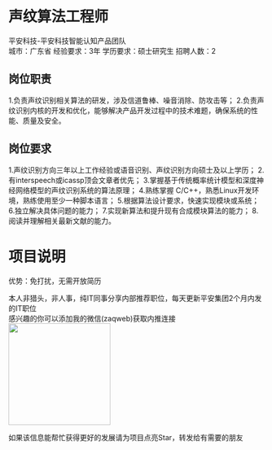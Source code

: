 # 声纹算法工程师
平安科技-平安科技智能认知产品团队  
城市：广东省 经验要求：3年 学历要求：硕士研究生  招聘人数：2

## 岗位职责
1.负责声纹识别相关算法的研发，涉及信道鲁棒、噪音消除、防攻击等； 
   2.负责声纹识别内核的开发和优化，能够解决产品开发过程中的技术难题，确保系统的性能、质量及安全。

## 岗位要求
1.声纹识别方向三年以上工作经验或语音识别、声纹识别方向硕士及以上学历； 
   2.有interspeech或icassp顶会文章者优先； 
   3.掌握基于传统概率统计模型和深度神经网络模型的声纹识别系统的算法原理；
   4.熟练掌握 C/C++，熟悉Linux开发环境，熟练使用至少一种脚本语言；
   5.根据算法设计要求，快速实现模块或系统；
   6.独立解决具体问题的能力；
   7.实现新算法和提升现有合成模块算法的能力；
   8.阅读并理解相关最新文献的能力。

# 项目说明

优势：免打扰，无需开放简历

本人非猎头，非人事，纯IT同事分享内部推荐职位，每天更新平安集团2个月内发的IT职位  
感兴趣的你可以添加我的微信(zaqweb)获取内推连接  
<img src="https://github.com/zaqweb/PA-IT-JOBS/blob/master/WechatICode.jpeg"  height="200" width="200">

如果该信息能帮忙获得更好的发展请为项目点亮Star，转发给有需要的朋友




